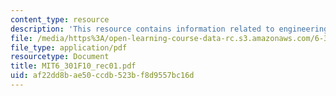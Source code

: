 ```yaml
---
content_type: resource
description: 'This resource contains information related to engineering design. '
file: /media/https%3A/open-learning-course-data-rc.s3.amazonaws.com/6-301-solid-state-circuits-fall-2010/af22dd8bae50ccdb523bf8d9557bc16d_MIT6_301F10_rec01.pdf
file_type: application/pdf
resourcetype: Document
title: MIT6_301F10_rec01.pdf
uid: af22dd8b-ae50-ccdb-523b-f8d9557bc16d
---
```

